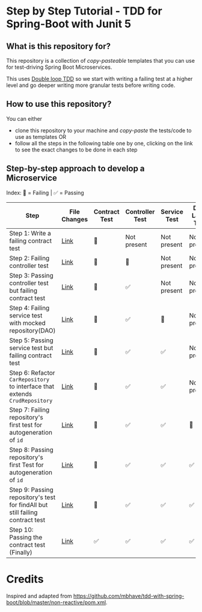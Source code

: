 # Step by Step Tutorial - TDD for Spring-Boot with Junit 5

## What is this repository for?
This repository is a collection of _copy-pasteable_ templates that you can use for test-driving Spring Boot Microservices.

This uses [Double loop TDD](https://coding-is-like-cooking.info/2013/04/outside-in-development-with-double-loop-tdd) so we start with writing a failing test at a higher level and go deeper writing more granular tests before writing code.

## How to use this repository?
You can either 
* clone this repository to your machine and _copy-paste_ the tests/code to use as templates OR
* follow all the steps in the following table one by one, clicking on the link to see the exact changes to be done in each step

## Step-by-step approach to develop a Microservice

Index: 🔴 = Failing |  ✅ = Passing

| Step                                                                          | File Changes                                                                                                              | Contract Test | Controller Test    | Service Test | Data Layer Test |
|-------------------------------------------------------------------------------|---------------------------------------------------------------------------------------------------------------------------|---------------|--------------------|-------------|---------------| 
| Step 1: Write a failing contract test                                         | [Link](https://github.com/techcoachcircle/tutorial-tdd-spring-boot-steps/commit/945f059c4690a17056add3f7ff84b31d89f766e1) | 🔴            | Not present        | Not present | Not present   |
| Step 2: Failing controller test                                               | [Link](https://github.com/techcoachcircle/tutorial-tdd-spring-boot-steps/commit/c57a0c81b097d22aea6d2c28ab4399f846b51b87) | 🔴            | 🔴                 | Not present | Not present   |
| Step 3: Passing controller test but failing contract test                     | [Link](https://github.com/techcoachcircle/tutorial-tdd-spring-boot-steps/commit/a7e9e1a219ba6dba3e086eef3f7a5971176efa42) | 🔴            | ✅                  | Not present | Not present   |
| Step 4: Failing service test with mocked repository(DAO)                      | [Link](https://github.com/techcoachcircle/tutorial-tdd-spring-boot-steps/commit/ab153bfba3589c3fcd79037c2b64a8e1617e49d7) | 🔴            | ✅                  | 🔴        | Not present   |
| Step 5: Passing service test but failing contract test                        | [Link](https://github.com/techcoachcircle/tutorial-tdd-spring-boot-steps/commit/ad790cec82c18d934394680267d774163ca2d693) | 🔴            | ✅                  | ✅        | Not present   |
| Step 6: Refactor `CarRepository` to interface that extends `CrudRepository`   | [Link](https://github.com/techcoachcircle/tutorial-tdd-spring-boot-steps/commit/4ce5aad121383646ba622824cc5590fa33bc18ad) | 🔴            | ✅                  | ✅        | Not present   | 
| Step 7: Failing repository's first test for autogeneration of `id`            | [Link](https://github.com/techcoachcircle/tutorial-tdd-spring-boot-steps/commit/1f2236a21e6b595e7a07558b5fb48d599090dd6d) | 🔴            | ✅                  | ✅        | 🔴           |
| Step 8: Passing repository's first Test for autogeneration of `id`            | [Link](https://github.com/techcoachcircle/tutorial-tdd-spring-boot-steps/commit/30726a91cee31b7f0ea61ea3c2cd1fc69c439f7e) | 🔴            | ✅                  | ✅        | ✅             |
| Step 9: Passing repository's test for findAll but still failing contract test | [Link](https://github.com/techcoachcircle/tutorial-tdd-spring-boot-steps/commit/74ac9e1525926ca474d8bf801cb84ebc4888b250) | 🔴            | ✅                  | ✅        | ✅             |
| Step 10: Passing the contract test (Finally)                                  | [Link](https://github.com/techcoachcircle/tutorial-tdd-spring-boot-steps/commit/5e4190fa2feca6ab5f6a22a9f9a9b26118f95b56) | ✅            | ✅                  | ✅        | ✅             |

# Credits
Inspired and adapted from https://github.com/mbhave/tdd-with-spring-boot/blob/master/non-reactive/pom.xml.
